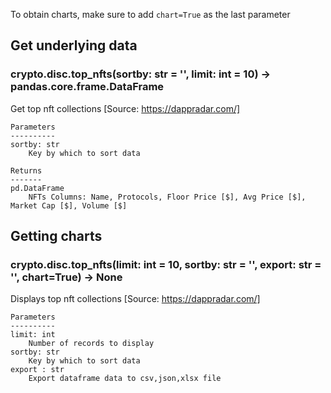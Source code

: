 To obtain charts, make sure to add `chart=True` as the last parameter

## Get underlying data 
### crypto.disc.top_nfts(sortby: str = '', limit: int = 10) -> pandas.core.frame.DataFrame

Get top nft collections [Source: https://dappradar.com/]

    Parameters
    ----------
    sortby: str
        Key by which to sort data

    Returns
    -------
    pd.DataFrame
        NFTs Columns: Name, Protocols, Floor Price [$], Avg Price [$], Market Cap [$], Volume [$]

## Getting charts 
### crypto.disc.top_nfts(limit: int = 10, sortby: str = '', export: str = '', chart=True) -> None

Displays top nft collections [Source: https://dappradar.com/]

    Parameters
    ----------
    limit: int
        Number of records to display
    sortby: str
        Key by which to sort data
    export : str
        Export dataframe data to csv,json,xlsx file
